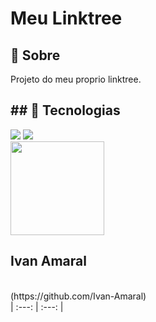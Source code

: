 <h1>Meu Linktree</h1>
<h2>🔖 Sobre</h2>
<p>Projeto do meu proprio linktree.</p>
<h2><strong>## 🚀 Tecnologias</strong></h2>
<div>
  <img src="https://img.shields.io/badge/HTML-239120?style=for-the-badge&logo=html5&logoColor=white">
  <img src="https://img.shields.io/badge/CSS-239120?&style=for-the-badge&logo=css3&logoColor=white">
</div>
<img loading="lazy" src="https://avatars.githubusercontent.com/u/184704806?v=4" width=150><br><h2><strong>Ivan Amaral</strong></h2><br>(https://github.com/Ivan-Amaral)<br> 
| :---: | :---: |
